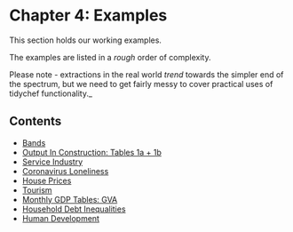 # Chapter 4: Examples

This section holds our working examples.

The examples are listed in a _rough_ order of complexity.

Please note - extractions in the real world _trend_ towards the simpler end of the spectrum, but we need to get fairly messy to cover practical uses of tidychef functionality._ 

## Contents

- [Bands](./examples/bands.ipynb)
- [Output In Construction: Tables 1a + 1b](./examples/oic-table.ipynb)
- [Service Industry](./examples/service-industry.ipynb)
- [Coronavirus Loneliness](./examples/cornavavirus-loneliness.ipynb)
- [House Prices](./examples/house-prices.ipynb)
- [Tourism](./examples/tourism.ipynb)
- [Monthly GDP Tables: GVA](./examples/monthly-gdp-tables.ipynb)
- [Household Debt Inequalities](./examples/household-debt.ipynb)
- [Human Development](./examples/human-development.ipynb)